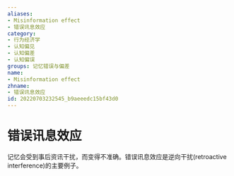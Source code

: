 ```yaml
---
aliases:
- Misinformation effect
- 错误讯息效应
category:
- 行为经济学
- 认知偏见
- 认知偏差
- 认知偏误
groups: 记忆错误与偏差
name:
- Misinformation effect
zhname:
- 错误讯息效应
id: 20220703232545_b9aeeedc15bf43d0
---
```


# 错误讯息效应

记忆会受到事后资讯干扰，而变得不准确。错误讯息效应是逆向干扰(retroactive interference)的主要例子。
